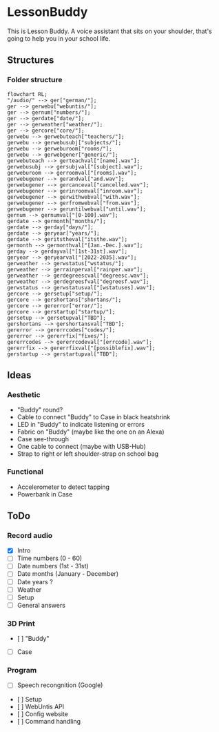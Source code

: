 # LessonBuddy
This is Lesson Buddy. A voice assistant that sits on your shoulder, that's going to help you in your school life.
## Structures
### Folder structure
```mermaid
flowchart RL;
"/audio/" --> ger["german/"];
ger --> gerwebu["webuntis/"];
ger --> gernum["numbers/"];
ger --> gerdate["date/"];
ger --> gerweather["weather/"];
ger --> gercore["core/"];
gerwebu --> gerwebuteach["teachers/"];
gerwebu --> gerwebusubj["subjects/"];
gerwebu --> gerweburoom["rooms/"];
gerwebu --> gerwebgener["generic/"];
gerwebuteach --> gerteachval["[name].wav"];
gerwebusubj --> gersubjval["[subject].wav"];
gerweburoom --> gerroomval["[rooms].wav"];
gerwebugener --> gerandval["and.wav"];
gerwebugener --> gercanceval["cancelled.wav"];
gerwebugener --> gerinroomval["inroom.wav"];
gerwebugener --> gerwithwebval["with.wav"];
gerwebugener --> gerfromwebval["from.wav"];
gerwebugener --> geruntilwebval["until.wav"];
gernum --> gernumval["[0-100].wav"];
gerdate --> germonth["months/"];
gerdate --> gerday["days/"];
gerdate --> geryear["years/"];
gerdate --> geritstheval["itsthe.wav"];
germonth --> germonthval["[Jan.-Dec.].wav"];
gerday --> gerdayval["[1st-31st].wav"];
geryear --> geryearval["[2022-2035].wav"];
gerweather --> gerwstatus["wstatus/"];
gerweather --> gerrainperval["rainper.wav"];
gerweather --> gerdegreescval["degreesc.wav"];
gerweather --> gerdegreesfval["degreesf.wav"];
gerwstatus --> gerwstatusval["[wstatuses].wav"];
gercore --> gersetup["setup/"];
gercore --> gershortans["shortans/"];
gercore --> gererror["error/"];
gercore --> gerstartup["startup/"];
gersetup --> gersetupval["TBD"];
gershortans --> gershortansval["TBD"];
gererror --> gererrcodes["codes/"];
gererror --> gererrfix["fixes/"];
gererrcodes --> gererrcodeval["[errcode].wav"];
gererrfix --> gererrfixval["[possiblefix].wav"];
gerstartup --> gerstartupval["TBD"];
```

## Ideas
### Aesthetic
- "Buddy" round?
- Cable to connect "Buddy" to Case in black heatshrink
- LED in "Buddy" to indicate listening or errors
- Fabric on "Buddy" (maybe like the one on an Alexa)
- Case see-through
- One cable to connect (maybe with USB-Hub)
- Strap to right or left shoulder-strap on school bag

### Functional
- Accelerometer to detect tapping
- Powerbank in Case

## ToDo
### Record audio
- [X] Intro
- [ ] Time numbers (0 - 60)
- [ ] Date numbers (1st - 31st)
- [ ] Date months (January - December)
- [ ] Date years ?
- [ ] Weather
- [ ] Setup
- [ ] General answers

### 3D Print
- [ ] "Buddy"
- [ ] Case

### Program
- [ ] Speech recongnition (Google)
- [ ] Setup
- [ ] WebUntis API
- [ ] Config website
- [ ] Command handling
